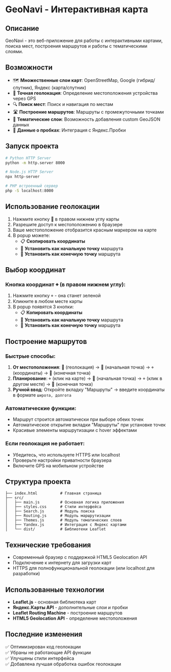 # GeoNavi - Интерактивная карта

## Описание
GeoNavi - это веб-приложение для работы с интерактивными картами, поиска мест, построения маршрутов и работы с тематическими слоями.

## Возможности
- 🗺️ **Множественные слои карт**: OpenStreetMap, Google (гибрид/спутник), Яндекс (карта/спутник)
- 📍 **Точная геолокация**: Определение местоположения устройства через GPS
- 🔍 **Поиск мест**: Поиск и навигация по местам
- 🛣️ **Построение маршрутов**: Маршруты с промежуточными точками
- 🎨 **Тематические слои**: Возможность добавления custom GeoJSON данных
- 🚦 **Данные о пробках**: Интеграция с Яндекс.Пробки

## Запуск проекта
```bash
# Python HTTP Server
python -m http.server 8000

# Node.js HTTP Server  
npx http-server

# PHP встроенный сервер
php -S localhost:8000
```

## Использование геолокации
1. Нажмите кнопку 📍 в правом нижнем углу карты
2. Разрешите доступ к местоположению в браузере
3. Ваше местоположение отобразится красным маркером на карте
4. В popup можете:
   - 📋 **Скопировать координаты**
   - 🚀 **Установить как начальную точку** маршрута
   - 🏁 **Установить как конечную точку** маршрута

## Выбор координат
### Кнопка координат ⌖ (в правом нижнем углу):
1. Нажмите кнопку ⌖ - она станет зеленой
2. Кликните в любом месте карты
3. В popup появятся 3 кнопки:
   - 📋 **Копировать координаты**
   - 🚀 **Установить как начальную точку** маршрута
   - 🏁 **Установить как конечную точку** маршрута

## Построение маршрутов
### Быстрые способы:
1. **От местоположения**: 📍 (геолокация) → 🚀 (начальная точка) → ⌖ (координаты) → 🏁 (конечная точка)
2. **Планирование**: ⌖ (клик на карте) → 🚀 (начальная точка) → ⌖ (клик в другом месте) → 🏁 (конечная точка)
3. **Ручной ввод**: Откройте вкладку "Маршруты" → введите координаты в формате `широта, долгота`

### Автоматические функции:
- Маршрут строится автоматически при выборе обеих точек
- Автоматическое открытие вкладки "Маршруты" при установке точек
- Красивые элементы маршрутизации с hover эффектами

### Если геолокация не работает:
- Убедитесь, что используете HTTPS или localhost
- Проверьте настройки приватности браузера
- Включите GPS на мобильном устройстве

## Структура проекта
```
├── index.html          # Главная страница
├── src/
│   ├── main.js         # Основная логика приложения
│   ├── styles.css      # Стили интерфейса
│   ├── Search.js       # Модуль поиска
│   ├── Routing.js      # Модуль маршрутизации
│   ├── Themes.js       # Модуль тематических слоев
│   ├── Yandex.js       # Интеграция с Яндекс картами
│   └── dist/           # Библиотеки Leaflet
```

## Технические требования
- Современный браузер с поддержкой HTML5 Geolocation API
- Подключение к интернету для загрузки карт
- HTTPS для полнофункциональной геолокации (или localhost для разработки)

## Использованные технологии
- **Leaflet.js** - основная библиотека карт
- **Яндекс.Карты API** - дополнительные слои и пробки
- **Leaflet Routing Machine** - построение маршрутов
- **HTML5 Geolocation API** - определение местоположения

## Последние изменения
✅ Оптимизирован код геолокации  
✅ Убраны не работающие API функции  
✅ Улучшены стили интерфейса  
✅ Добавлена лучшая обработка ошибок геолокации  
